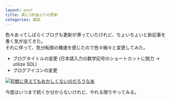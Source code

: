 ```yaml
---
layout: post
title: 実に1年強ぶりの更新
categories: 雑談
---
```


 色々あってしばらくブログも更新が滞っていたけれど、ちょいちょいと新記事を書く気が出てきた。  
 それに伴って、気分転換の機運を感じたので色々細々と変更してみた。  

- ブログタイトルの変更 (日本語入力の数学記号のショートカットに脱力 → utilize SDL)  
- ブログアイコンの変更  
 <!--[![珍獣に見えてもおかしくないのだろうなあ](/images/duck.png "ファイル名でバレてるけど")](/)-->
 [![珍獣に見えてもおかしくないのだろうなあ](https://images-na.ssl-images-amazon.com/images/I/81p29rmGHYL.jpg "ファイル名でバレてるけど")](/)

 今度はいつまで続くか分からないけれど、やれる限りやってみる。  
